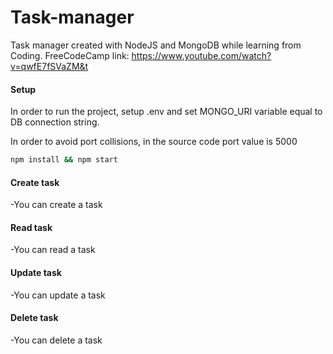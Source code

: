 # Task-manager
Task manager created with NodeJS and MongoDB while learning from Coding.
FreeCodeCamp link: https://www.youtube.com/watch?v=qwfE7fSVaZM&t

#### Setup
In order to run the project, setup .env and set MONGO_URI variable equal to DB connection string.

In order to avoid port collisions, in the source code port value is 5000

```bash
npm install && npm start
```
#### Create task
-You can create a task
#### Read task
-You can read a task
#### Update task
-You can update a task
#### Delete task
-You can delete a task
